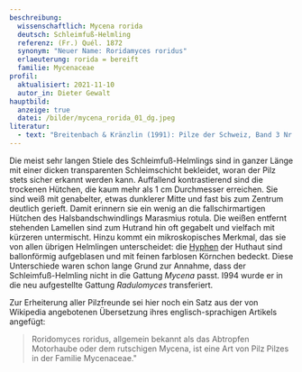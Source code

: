 ```yaml
---
beschreibung:
  wissenschaftlich: Mycena rorida
  deutsch: Schleimfuß-Helmling
  referenz: (Fr.) Quél. 1872
  synonym: "Neuer Name: Roridamyces roridus"
  erlaeuterung: rorida = bereift
  familie: Mycenaceae
profil:
  aktualisiert: 2021-11-10
  autor_in: Dieter Gewalt
hauptbild:
  anzeige: true
  datei: /bilder/mycena_rorida_01_dg.jpeg
literatur:
  - text: "Breitenbach & Kränzlin (1991): Pilze der Schweiz, Band 3 Nr. 360"
---
```

Die meist sehr langen Stiele des Schleimfuß-Helmlings sind in ganzer Länge mit einer dicken transparenten Schleimschicht bekleidet, woran der Pilz stets sicher erkannt werden kann. Auffallend kontrastierend sind die trockenen Hütchen, die kaum mehr als 1 cm Durchmesser erreichen. Sie sind weiß mit genabelter, etwas dunklerer Mitte und fast bis zum Zentrum deutlich gerieft. Damit erinnern sie ein wenig an die fallschirmartigen Hütchen des Halsbandschwindlings Marasmius rotula. Die weißen entfernt stehenden Lamellen sind zum Hutrand hin oft gegabelt und vielfach mit kürzeren untermischt. Hinzu kommt ein mikroskopisches Merkmal, das sie von allen übrigen Helmlingen unterscheidet: die [Hyphen](Hyphen "Glossar") der Huthaut sind ballonförmig aufgeblasen und mit feinen farblosen Körnchen bedeckt. Diese Unterschiede waren schon lange Grund zur Annahme, dass der Schleimfuß-Helmling nicht in die Gattung *Mycena* passt. I994 wurde er in die neu aufgestellte Gattung *Radulomyces* transferiert.

Zur Erheiterung aller Pilzfreunde sei hier noch ein Satz aus der von Wikipedia angebotenen Übersetzung ihres englisch-sprachigen Artikels angefügt:

> Roridomyces roridus, allgemein bekannt als das Abtropfen Motorhaube oder dem rutschigen Mycena, ist eine Art von Pilz Pilzes in der Familie Mycenaceae."